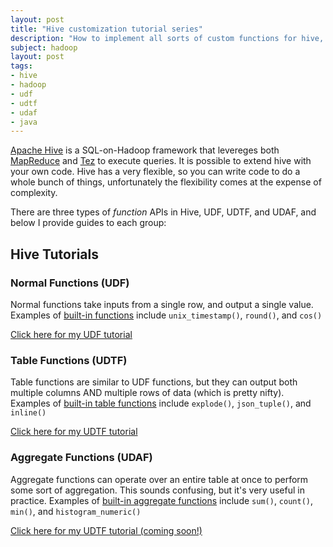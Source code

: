```yaml
---
layout: post
title: "Hive customization tutorial series"
description: "How to implement all sorts of custom functions for hive, including complex functions like 'sum()', 'count()', and 'explode()'"
subject: hadoop
layout: post
tags:
- hive
- hadoop
- udf
- udtf
- udaf
- java
---
```


[Apache Hive][hive] is a SQL-on-Hadoop framework that levereges both [MapReduce][mapreduce] and [Tez][tez] to execute queries. It is possible to extend hive with your own code. Hive has a very flexible, so you can write code to do a whole bunch of things, unfortunately the flexibility comes at the expense of complexity.

There are three types of *function* APIs in Hive, UDF, UDTF, and UDAF, and below I provide guides to each group:

## Hive Tutorials


### Normal Functions (UDF)

Normal functions take inputs from a single row, and output a single value. Examples of [built-in functions](https://cwiki.apache.org/confluence/display/Hive/LanguageManual+UDF#LanguageManualUDF-Built-inFunctions) include `unix_timestamp()`, `round()`, and `cos()`


<a href="/2013/08/10/guide-to-writing-hive-udfs.html" class="btn btn-info">Click here for my UDF tutorial</a>


### Table Functions (UDTF)

Table functions are similar to UDF functions, but they can output both multiple columns AND multiple rows of data (which is pretty nifty). Examples of [built-in table functions](https://cwiki.apache.org/confluence/display/Hive/LanguageManual+UDF#LanguageManualUDF-Built-inTable-GeneratingFunctions(UDTF)) include `explode()`, `json_tuple()`, and `inline()`


<a href="http://beekeeperdata.com/posts/hadoop/2015/07/26/Hive-UDTF-Tutorial.html" class="btn btn-success">Click here for my UDTF tutorial</a>

### Aggregate Functions (UDAF)

Aggregate functions can operate over an entire table at once to perform some sort of aggregation. This sounds confusing, but it's very useful in practice. Examples of [built-in aggregate functions](https://cwiki.apache.org/confluence/display/Hive/LanguageManual+UDF#LanguageManualUDF-Built-inAggregateFunctions(UDAF)) include `sum()`, `count()`, `min()`, and `histogram_numeric()`

<a href="#" class="btn btn-warning" disabled>Click here for my UDTF tutorial (coming soon!)</a>

[hive]:https://hive.apache.org/
[mapreduce]:http://hadoop.apache.org/docs/r1.2.1/mapred_tutorial.html
[tez]:https://tez.apache.org/
[beekeeper]: http://beekeeperdata.com


